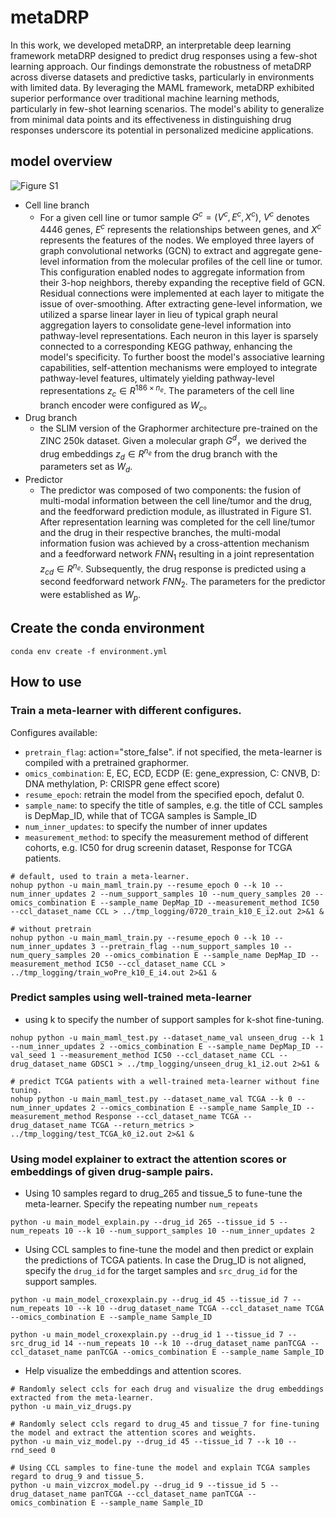 # metaDRP
In this work, we developed metaDRP, an interpretable deep learning framework metaDRP designed to predict drug responses using a few-shot learning approach. Our findings demonstrate the robustness of metaDRP across diverse datasets and predictive tasks, particularly in environments with limited data. By leveraging the MAML framework, metaDRP exhibited superior performance over traditional machine learning methods, particularly in few-shot learning scenarios. The model's ability to generalize from minimal data points and its effectiveness in distinguishing drug responses underscore its potential in personalized medicine applications.

## model overview

![Figure S1](https://github.com/user-attachments/assets/8accfdcf-cc32-4835-98d7-2b7c2076886d)
- Cell line branch
  - For a given cell line or tumor sample $G^c=(V^c,E^c,X^c )$, $V^c$ denotes 4446 genes, $E^c$ represents the relationships between genes, and $X^c$ represents the features of the nodes. We employed three layers of graph convolutional networks (GCN) to extract and aggregate gene-level information from the molecular profiles of the cell line or tumor. This configuration enabled nodes to aggregate information from their 3-hop neighbors, thereby expanding the receptive field of GCN. Residual connections were implemented at each layer to mitigate the issue of over-smoothing. After extracting gene-level information, we utilized a sparse linear layer in lieu of typical graph neural aggregation layers to consolidate gene-level information into pathway-level representations. Each neuron in this layer is sparsely connected to a corresponding KEGG pathway, enhancing the model's specificity. To further boost the model's associative learning capabilities, self-attention mechanisms were employed to integrate pathway-level features, ultimately yielding pathway-level representations $z_c\in R^{186×n_e}$. The parameters of the cell line branch encoder were configured as $W_c$。
- Drug branch
  - the SLIM version of the Graphormer architecture pre-trained on the ZINC 250k dataset. Given a molecular graph $G^d$，we derived the drug embeddings $z_d∈R^{n_e}$ from the drug branch with the parameters set as $W_d$.
- Predictor
  - The predictor was composed of two components: the fusion of multi-modal information between the cell line/tumor and the drug, and the feedforward prediction module, as illustrated in Figure S1. After representation learning was completed for the cell line/tumor and the drug in their respective branches, the multi-modal information fusion was achieved by a cross-attention mechanism and a feedforward network $FNN_1$ resulting in a joint representation $z_{cd} \in R^{n_e}$. Subsequently, the drug response is predicted using a second feedforward network $FNN_2$. The parameters for the predictor were established as $W_p$.
## Create the conda environment
```shell
conda env create -f environment.yml
```

## How to use

### Train a meta-learner with different configures. 
Configures available:
  - `pretrain_flag`: action="store_false". if not specified, the meta-learner is compiled with a pretrained graphormer.
  - `omics_combination`: E, EC, ECD, ECDP (E: gene_expression, C: CNVB, D: DNA methylation, P: CRISPR gene effect score)
  - `resume_epoch`: retrain the model from the specified epoch, defalut 0.
  - `sample_name`: to specify the title of samples, e.g. the title of CCL samples is DepMap_ID, while that of TCGA samples is Sample_ID
  - `num_inner_updates`: to specify the number of inner updates
  - `measurement_method`: to specify the measurement method of different cohorts, e.g. IC50 for drug screenin dataset, Response for TCGA patients.
    
```shell
# default, used to train a meta-learner.
nohup python -u main_maml_train.py --resume_epoch 0 --k 10 --num_inner_updates 2 --num_support_samples 10 --num_query_samples 20 --omics_combination E --sample_name DepMap_ID --measurement_method IC50 --ccl_dataset_name CCL > ../tmp_logging/0720_train_k10_E_i2.out 2>&1 &

# without pretrain
nohup python -u main_maml_train.py --resume_epoch 0 --k 10 --num_inner_updates 3 --pretrain_flag --num_support_samples 10 --num_query_samples 20 --omics_combination E --sample_name DepMap_ID --measurement_method IC50 --ccl_dataset_name CCL > ../tmp_logging/train_woPre_k10_E_i4.out 2>&1 &
```

### Predict samples using well-trained meta-learner
- using k to specify the number of support samples for k-shot fine-tuning.
    
```shell
nohup python -u main_maml_test.py --dataset_name_val unseen_drug --k 1 --num_inner_updates 2 --omics_combination E --sample_name DepMap_ID --val_seed 1 --measurement_method IC50 --ccl_dataset_name CCL --drug_dataset_name GDSC1 > ../tmp_logging/unseen_drug_k1_i2.out 2>&1 &

# predict TCGA patients with a well-trained meta-learner without fine tuning.
nohup python -u main_maml_test.py --dataset_name_val TCGA --k 0 --num_inner_updates 2 --omics_combination E --sample_name Sample_ID --measurement_method Response --ccl_dataset_name TCGA --drug_dataset_name TCGA --return_metrics > ../tmp_logging/test_TCGA_k0_i2.out 2>&1 &
```

### Using model explainer to extract the attention scores or embeddings of given drug-sample pairs.
- Using 10 samples regard to drug_265 and tissue_5 to fune-tune the meta-learner. Specify the repeating number `num_repeats`
```shell
python -u main_model_explain.py --drug_id 265 --tissue_id 5 --num_repeats 10 --k 10 --num_support_samples 10 --num_inner_updates 2
```
- Using CCL samples to fine-tune the model and then predict or explain the predictions of TCGA patients. In case the Drug_ID is not aligned, specify the `drug_id` for the target samples and `src_drug_id` for the support samples.
```shell
python -u main_model_croxexplain.py --drug_id 45 --tissue_id 7 --num_repeats 10 --k 10 --drug_dataset_name TCGA --ccl_dataset_name TCGA --omics_combination E --sample_name Sample_ID

python -u main_model_croxexplain.py --drug_id 1 --tissue_id 7 --src_drug_id 14 --num_repeats 10 --k 10 --drug_dataset_name panTCGA --ccl_dataset_name panTCGA --omics_combination E --sample_name Sample_ID
```
- Help visualize the embeddings and attention scores.
```shell
# Randomly select ccls for each drug and visualize the drug embeddings extracted from the meta-learner.
python -u main_viz_drugs.py

# Randomly select ccls regard to drug_45 and tissue_7 for fine-tuning the model and extract the attention scores and weights.
python -u main_viz_model.py --drug_id 45 --tissue_id 7 --k 10 --rnd_seed 0

# Using CCL samples to fine-tune the model and explain TCGA samples regard to drug_9 and tissue_5.
python -u main_vizcrox_model.py --drug_id 9 --tissue_id 5 --drug_dataset_name panTCGA --ccl_dataset_name panTCGA --omics_combination E --sample_name Sample_ID 
```

